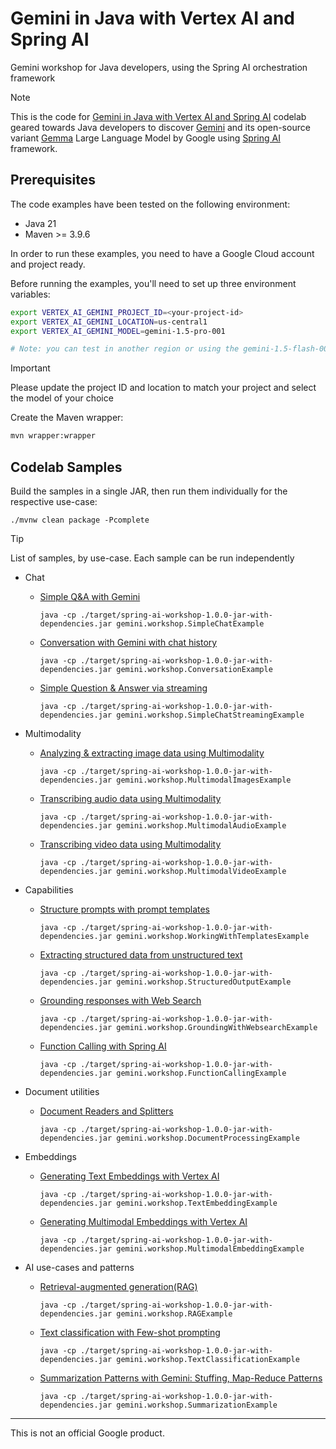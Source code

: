 # Gemini in Java with Vertex AI and Spring AI
Gemini workshop for Java developers, using the Spring AI orchestration framework

> [!NOTE]
> This is the code for [Gemini in Java with Vertex AI and Spring AI]()
> codelab geared towards Java developers to discover [Gemini](https://deepmind.google/technologies/gemini/)
> and its open-source variant [Gemma](https://ai.google.dev/gemma) Large Language Model by Google using [Spring AI](https://docs.spring.io/spring-ai/reference/index.html)
> framework.

## Prerequisites

The code examples have been tested on the following environment:

* Java 21
* Maven >= 3.9.6

In order to run these examples, you need to have a Google Cloud account and project ready.

Before running the examples, you'll need to set up three environment variables:

```bash
export VERTEX_AI_GEMINI_PROJECT_ID=<your-project-id>
export VERTEX_AI_GEMINI_LOCATION=us-central1
export VERTEX_AI_GEMINI_MODEL=gemini-1.5-pro-001

# Note: you can test in another region or using the gemini-1.5-flash-001 model
```

> [!IMPORTANT]
> Please update the project ID and location to match your project and select the model of your choice

Create the Maven wrapper:

```bash
mvn wrapper:wrapper
```

## Codelab Samples

Build the samples in a single JAR, then run them individually for the respective use-case:
```shell
./mvnw clean package -Pcomplete
```

> [!TIP]
> List of samples, by use-case. Each sample can be run independently

* Chat
  * [Simple Q&A with Gemini](src/main/java/gemini/workshop/SimpleChatExample.java)
      ```shell
      java -cp ./target/spring-ai-workshop-1.0.0-jar-with-dependencies.jar gemini.workshop.SimpleChatExample
      ```

  * [Conversation with Gemini with chat history](src/main/java/gemini/workshop/ConversationExample.java)
      ```shell
      java -cp ./target/spring-ai-workshop-1.0.0-jar-with-dependencies.jar gemini.workshop.ConversationExample
      ```

  * [Simple Question & Answer via streaming](src/main/java/gemini/workshop/SimpleChatStreamingExample.java)
      ```shell
      java -cp ./target/spring-ai-workshop-1.0.0-jar-with-dependencies.jar gemini.workshop.SimpleChatStreamingExample
      ```

* Multimodality
  * [Analyzing & extracting image data using Multimodality](src/main/java/gemini/workshop/MultimodalImagesExample.java)
      ```shell
      java -cp ./target/spring-ai-workshop-1.0.0-jar-with-dependencies.jar gemini.workshop.MultimodalImagesExample
      ```

  * [Transcribing audio data using Multimodality](src/main/java/gemini/workshop/MultimodalAudioExample.java)
      ```shell
      java -cp ./target/spring-ai-workshop-1.0.0-jar-with-dependencies.jar gemini.workshop.MultimodalAudioExample
      ```

  * [Transcribing video data using Multimodality](src/main/java/gemini/workshop/MultimodalVideoExample.java)
      ```shell
      java -cp ./target/spring-ai-workshop-1.0.0-jar-with-dependencies.jar gemini.workshop.MultimodalVideoExample
      ```

* Capabilities
  * [Structure prompts with prompt templates](src/main/java/gemini/workshop/WorkingWithTemplatesExample.java)
      ```shell
      java -cp ./target/spring-ai-workshop-1.0.0-jar-with-dependencies.jar gemini.workshop.WorkingWithTemplatesExample
      ```

  * [Extracting structured data from unstructured text](src/main/java/gemini/workshop/StructuredOutputExample.java)
      ```shell
      java -cp ./target/spring-ai-workshop-1.0.0-jar-with-dependencies.jar gemini.workshop.StructuredOutputExample
      ```
  * [Grounding responses with Web Search](src/main/java/gemini/workshop/GroundingWithWebsearchExample.java)
    ```shell
    java -cp ./target/spring-ai-workshop-1.0.0-jar-with-dependencies.jar gemini.workshop.GroundingWithWebsearchExample
    ```
    
  * [Function Calling with Spring AI](src/main/java/gemini/workshop/FunctionCallingExample.java)
      ```shell
      java -cp ./target/spring-ai-workshop-1.0.0-jar-with-dependencies.jar gemini.workshop.FunctionCallingExample
      ```
* Document utilities
  * [Document Readers and Splitters](src/main/java/gemini/workshop/DocumentProcessingExample.java)
      ```shell
      java -cp ./target/spring-ai-workshop-1.0.0-jar-with-dependencies.jar gemini.workshop.DocumentProcessingExample
      ```

* Embeddings
  * [Generating Text Embeddings with Vertex AI](src/main/java/gemini/workshop/TextEmbeddingExample.java)
      ```shell
      java -cp ./target/spring-ai-workshop-1.0.0-jar-with-dependencies.jar gemini.workshop.TextEmbeddingExample
      ```

  * [Generating Multimodal Embeddings with Vertex AI](src/main/java/gemini/workshop/MultimodalEmbeddingExample.java)
      ```shell
      java -cp ./target/spring-ai-workshop-1.0.0-jar-with-dependencies.jar gemini.workshop.MultimodalEmbeddingExample
      ```

* AI use-cases and patterns
  * [Retrieval-augmented generation(RAG)](src/main/java/gemini/workshop/RAGExample.java)
    ```shell
    java -cp ./target/spring-ai-workshop-1.0.0-jar-with-dependencies.jar gemini.workshop.RAGExample
    ```
     
  * [Text classification with Few-shot prompting](src/main/java/gemini/workshop/TextClassificationExample.java)
    ```shell
    java -cp ./target/spring-ai-workshop-1.0.0-jar-with-dependencies.jar gemini.workshop.TextClassificationExample
    ```

  * [Summarization Patterns with Gemini: Stuffing, Map-Reduce Patterns](src/main/java/gemini/workshop/SummarizationExample.java)
    ```shell
    java -cp ./target/spring-ai-workshop-1.0.0-jar-with-dependencies.jar gemini.workshop.SummarizationExample
    ```


--------
This is not an official Google product.
